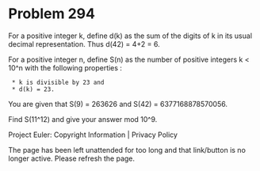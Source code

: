 #   Problem 294

   For a positive integer k, define d(k) as the sum of the digits of k in its
   usual decimal representation. Thus d(42) = 4+2 = 6.

   For a positive integer n, define S(n) as the number of positive integers k
   < 10^n with the following properties :

     * k is divisible by 23 and
     * d(k) = 23.
   You are given that S(9) = 263626 and S(42) = 6377168878570056.

   Find S(11^12) and give your answer mod 10^9.

   Project Euler: Copyright Information | Privacy Policy

   The page has been left unattended for too long and that link/button is no
   longer active. Please refresh the page.
